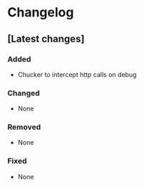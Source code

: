 # Changelog

## [Latest changes]

### Added
- Chucker to intercept http calls on debug

### Changed
- None

### Removed
- None

### Fixed
- None